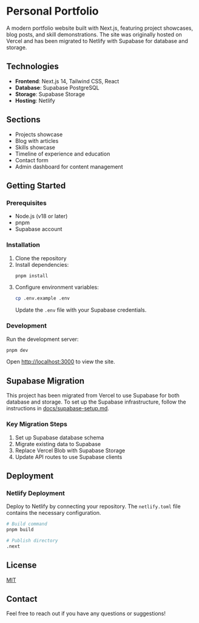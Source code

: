 # Personal Portfolio

A modern portfolio website built with Next.js, featuring project showcases, blog posts, and skill demonstrations. The site was originally hosted on Vercel and has been migrated to Netlify with Supabase for database and storage.

## Technologies

- **Frontend**: Next.js 14, Tailwind CSS, React
- **Database**: Supabase PostgreSQL
- **Storage**: Supabase Storage
- **Hosting**: Netlify

## Sections

- Projects showcase
- Blog with articles
- Skills showcase
- Timeline of experience and education
- Contact form
- Admin dashboard for content management

## Getting Started

### Prerequisites

- Node.js (v18 or later)
- pnpm
- Supabase account

### Installation

1. Clone the repository
2. Install dependencies:
   ```bash
   pnpm install
   ```
3. Configure environment variables:
   ```bash
   cp .env.example .env
   ```
   Update the `.env` file with your Supabase credentials.

### Development

Run the development server:

```bash
pnpm dev
```

Open [http://localhost:3000](http://localhost:3000) to view the site.

## Supabase Migration

This project has been migrated from Vercel to use Supabase for both database and storage. To set up the Supabase infrastructure, follow the instructions in [docs/supabase-setup.md](docs/supabase-setup.md).

### Key Migration Steps

1. Set up Supabase database schema
2. Migrate existing data to Supabase
3. Replace Vercel Blob with Supabase Storage
4. Update API routes to use Supabase clients

## Deployment

### Netlify Deployment

Deploy to Netlify by connecting your repository. The `netlify.toml` file contains the necessary configuration.

```bash
# Build command
pnpm build

# Publish directory
.next
```

## License

[MIT](LICENSE)

## Contact

Feel free to reach out if you have any questions or suggestions!
